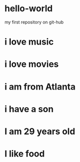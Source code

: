 # hello-world
my first repository on git-hub
# i love music
# i love movies 
# i am from Atlanta
# i have a son
# I am 29 years old
# I like food
